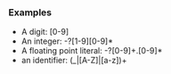 ### Examples
- A digit: \[0-9]
- An integer: -?\[1-9]\[0-9]*
- A floating point literal: -?\[0-9]+.\[0-9]*
- an identifier: (\_|[A-Z]|[a-z])+
